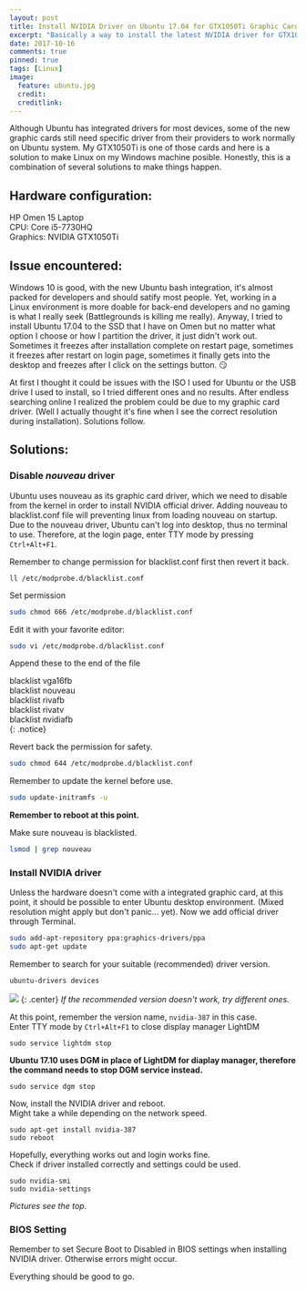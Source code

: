 ```yaml
---
layout: post
title: Install NVIDIA Driver on Ubuntu 17.04 for GTX1050Ti Graphic Card
excerpt: "Basically a way to install the latest NVIDIA driver for GTX1050Ti card on a laptop in Ubuntu."
date: 2017-10-16
comments: true
pinned: true
tags: [Linux]
image:
  feature: ubuntu.jpg
  credit: 
  creditlink: 
---
```


Although Ubuntu has integrated drivers for most devices, some of the new graphic cards still need specific driver from their providers to work normally on Ubuntu system. My GTX1050Ti is one of those cards and here is a solution to make Linux on my Windows machine posible. Honestly, this is a combination of several solutions to make things happen. 

<!--more-->

## Hardware configuration:
HP Omen 15 Laptop  
CPU: Core i5-7730HQ  
Graphics: NVIDIA GTX1050Ti

## Issue encountered:
Windows 10 is good, with the new Ubuntu bash integration, it's almost packed for developers and should satify most people. Yet, working in a Linux environment is more doable for back-end developers and no gaming is what I really seek (Battlegrounds is killing me really). Anyway, I tried to install Ubuntu 17.04 to the SSD that I have on Omen but no matter what option I choose or how I partition the driver, it just didn't work out. Sometimes it freezes after installation complete on restart page, sometimes it freezes after restart on login page, sometimes it finally gets into the desktop and freezes after I click on the settings button. :smirk: 

At first I thought it could be issues with the ISO I used for Ubuntu or the USB drive I used to install, so I tried different ones and no results. After endless searching online I realized the problem could be due to my graphic card driver. (Well I actually thought it's fine when I see the correct resolution during installation). Solutions follow.

## Solutions:
### Disable *nouveau* driver
Ubuntu uses nouveau as its graphic card driver, which we need to disable from the kernel in order to install NVIDIA official driver. Adding nouveau to blacklist.conf file will preventing linux from loading nouveau on startup.  
Due to the nouveau driver, Ubuntu can't log into desktop, thus no terminal to use. Therefore, at the login page, enter TTY mode by pressing ```Ctrl+Alt+F1```.

Remember to change permission for blacklist.conf first then revert it back. 
```shell
ll /etc/modprobe.d/blacklist.conf
```

Set permission
```bash
sudo chmod 666 /etc/modprobe.d/blacklist.conf
```

Edit it with your favorite editor:
~~~bash
sudo vi /etc/modprobe.d/blacklist.conf
~~~

Append these to the end of the file  

blacklist vga16fb  
blacklist nouveau  
blacklist rivafb  
blacklist rivatv  
blacklist nvidiafb  
{: .notice}

Revert back the permission for safety.
```bash
sudo chmod 644 /etc/modprobe.d/blacklist.conf
```

Remember to update the kernel before use.
```bash
sudo update-initramfs -u
```

**Remember to reboot at this point.** 

Make sure nouveau is blacklisted. 
```bash
lsmod | grep nouveau
```

### Install NVIDIA driver
Unless the hardware doesn't come with a integrated graphic card, at this point, it should be possible to enter Ubuntu desktop environment. (Mixed resolution might apply but don't panic... yet). Now we add official driver through Terminal. 
```bash
sudo add-apt-repository ppa:graphics-drivers/ppa
sudo apt-get update
```
Remember to search for your suitable (recommended) driver version. 
```bash
ubuntu-drivers devices
```
![]({{site.url}}/img/device.png)
{: .center}
*If the recommended version doesn't work, try different ones.*  

At this point, remember the version name, ```nvidia-387``` in this case.  
Enter TTY mode by ```Ctrl+Alt+F1``` to close display manager LightDM
~~~ shell
sudo service lightdm stop
~~~

**Ubuntu 17.10 uses DGM in place of LightDM for diaplay manager, therefore the command needs to stop DGM service instead.**  
~~~ shell
sudo service dgm stop
~~~

Now, install the NVIDIA driver and reboot.  
Might take a while depending on the network speed. 
~~~ shell
sudo apt-get install nvidia-387
sudo reboot
~~~
Hopefully, everything works out and login works fine.  
Check if driver installed correctly and settings could be used.
~~~ shell
sudo nvidia-smi
sudo nvidia-settings
~~~
*Pictures see the top.*

### BIOS Setting
Remember to set Secure Boot to Disabled in BIOS settings when installing NVIDIA driver. Otherwise errors might occur. 

Everything should be good to go.
